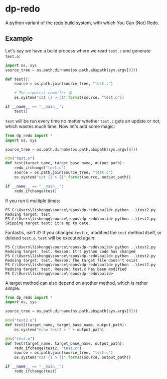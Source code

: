 # dp-redo

A python variant of the [redo](http://cr.yp.to/redo.html) build system, with which You Can (Not) Redo.

## Example

Let's say we have a build process where we read `test.c` and generate `test.o`:

```python
import os, sys
source_tree = os.path.dirname(os.path.abspath(sys.argv[0]))

def test():
    source = os.path.join(source_tree, "test.c")

    # The simplest compiler 😁
    os.system("cat {} > {}".format(source, "test.o"))

if __name__ == "__main__":
    test()
```

`test` will be run every time no matter whether `test.c` gets an update or not, which wastes much time. Now let's add some magic:

```python
from dp_redo import *
import os, sys

source_tree = os.path.dirname(os.path.abspath(sys.argv[0]))

@do("test.o")
def test(target_name, target_base_name, output_path):
    redo_ifchange("test.c")
    source = os.path.join(source_tree, "test.c")
    os.system("cat {} > {}".format(source, output_path))

if __name__ == "__main__":
    redo_ifchange(test)
```

If you run it multiple times:

```
PS C:\Users\lishengq\source\repos\dp-redo\build> python ..\test2.py
Redoing target: test
PS C:\Users\lishengq\source\repos\dp-redo\build> python ..\test2.py
Skipping target test: it's up to date.
```

Fantastic, isn't it? If you changed `test.c`, modified the `test` method itself, or deleted `test.o`, `test` will be executed again:

```
PS C:\Users\lishengq\source\repos\dp-redo\build> python ..\test2.py
Redoing target: test. Reason: It's python code has changed
PS C:\Users\lishengq\source\repos\dp-redo\build> python ..\test2.py
Redoing target: test. Reason: The target file doesn't exist
PS C:\Users\lishengq\source\repos\dp-redo\build> python ..\test2.py
Redoing target: test. Reason: test.c has been modified
PS C:\Users\lishengq\source\repos\dp-redo\build> 
```

A target method can also depend on another method, which is rather simple:

```python
from dp_redo import *
import os, sys

source_tree = os.path.dirname(os.path.abspath(sys.argv[0]))

@do("test2.o")
def test2(target_name, target_base_name, output_path):
    os.system("echo test2 > " + output_path)

@do("test.o")
def test(target_name, target_base_name, output_path):
    redo_ifchange(test2, "test.c")
    source = os.path.join(source_tree, "test.c")
    os.system("cat {} > {}".format(source, output_path))

if __name__ == "__main__":
    redo_ifchange(test)
```